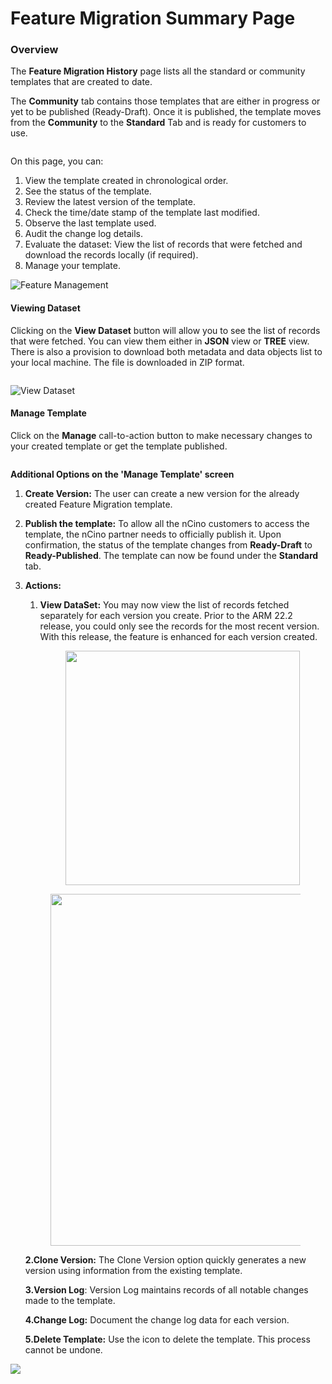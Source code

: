# Feature Migration Summary Page

### Overview <a href="#overview" id="overview"></a>

The **Feature Migration History** page lists all the standard or community templates that are created to date.

The **Community** tab contains those templates that are either in progress or yet to be published (Ready-Draft). Once it is published, the template moves from the **Community** to the **Standard** Tab and is ready for customers to use.

<figure><img src="https://cdn.document360.io/8711f4e7-c040-4616-aac9-d947f87e4619/Images/Documentation/image-1614504066490.png" alt=""><figcaption></figcaption></figure>

On this page, you can:

1. View the template created in chronological order.
2. See the status of the template.
3. Review the latest version of the template.
4. Check the time/date stamp of the template last modified.
5. Observe the last template used.
6. Audit the change log details.
7. Evaluate the dataset: View the list of records that were fetched and download the records locally (if required).
8. Manage your template.

![Feature Management](https://cdn.document360.io/8711f4e7-c040-4616-aac9-d947f87e4619/Images/Documentation/image-1614505139662.png)

#### Viewing Dataset <a href="#viewing-dataset" id="viewing-dataset"></a>

Clicking on the **View Dataset** button will allow you to see the list of records that were fetched. You can view them either in **JSON** view or **TREE** view. There is also a provision to download both metadata and data objects list to your local machine. The file is downloaded in ZIP format.

<figure><img src="https://cdn.document360.io/8711f4e7-c040-4616-aac9-d947f87e4619/Images/Documentation/image-1614504691235.png" alt=""><figcaption></figcaption></figure>

![View Dataset](https://cdn.document360.io/8711f4e7-c040-4616-aac9-d947f87e4619/Images/Documentation/image-1614504733542.png)

#### Manage Template <a href="#manage-template" id="manage-template"></a>

Click on the **Manage** call-to-action button to make necessary changes to your created template or get the template published.

<figure><img src="https://cdn.document360.io/8711f4e7-c040-4616-aac9-d947f87e4619/Images/Documentation/image-1614504642983.png" alt=""><figcaption></figcaption></figure>

**Additional Options on the 'Manage Template' screen**

1. **Create Version:** The user can create a new version for the already created Feature Migration template.
2. **Publish the template:** To allow all the nCino customers to access the template, the nCino partner needs to officially publish it. Upon confirmation, the status of the template changes from **Ready-Draft** to **Ready-Published**. The template can now be found under the **Standard** tab.
3.  **Actions:**

    1.  **View DataSet:** You may now view the list of records fetched separately for each version you create. Prior to the ARM 22.2 release, you could only see the records for the most recent version. With this release, the feature is enhanced for each version created.

        <figure><img src="https://cdn.document360.io/8711f4e7-c040-4616-aac9-d947f87e4619/Images/Documentation/image-1664790674603.png" alt="" width="375"><figcaption></figcaption></figure>



    <figure><img src="https://cdn.document360.io/8711f4e7-c040-4616-aac9-d947f87e4619/Images/Documentation/image-1664790411694.png" alt="" width="563"><figcaption></figcaption></figure>

    **2.Clone Version:** The Clone Version option quickly generates a new version using information from the existing template.

    **3.Version Log**: Version Log maintains records of all notable changes made to the template.

    **4.Change Log:** Document the change log data for each version.

    **5.Delete Template:** Use the icon to delete the template. This process cannot be undone.

![](https://cdn.document360.io/8711f4e7-c040-4616-aac9-d947f87e4619/Images/Documentation/image-1664790204905.png)
